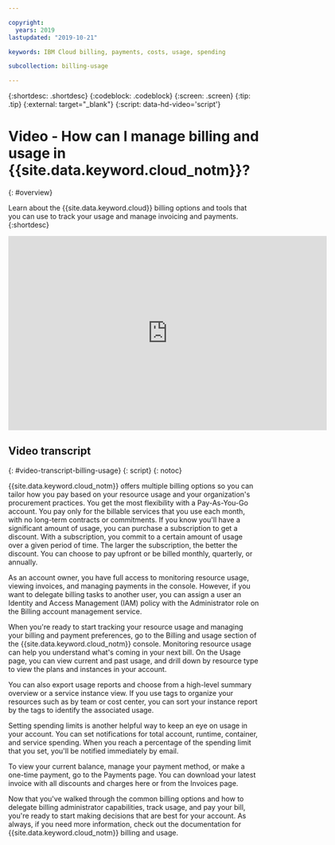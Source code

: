 ```yaml
---

copyright:
  years: 2019
lastupdated: "2019-10-21"

keywords: IBM Cloud billing, payments, costs, usage, spending

subcollection: billing-usage

---
```


{:shortdesc: .shortdesc}
{:codeblock: .codeblock}
{:screen: .screen}
{:tip: .tip}
{:external: target="_blank"}
{:script: data-hd-video='script'}


# Video - How can I manage billing and usage in {{site.data.keyword.cloud_notm}}?
{: #overview}

Learn about the {{site.data.keyword.cloud}} billing options and tools that you can use to track your usage and manage invoicing and payments.
{:shortdesc}

<div class="embed-responsive embed-responsive-16by9" data-hd-video="video">
  <iframe class="embed-responsive-item" id="youtubeplayer" title="Introduction to {{site.data.keyword.cloud_notm}} billing and usage" type="text/html" width="640" height="390" src="https://www.youtube.com/embed/9_jDXSKbMFA" frameborder="0" webkitallowfullscreen mozallowfullscreen allowfullscreen> </iframe>
</div>

## Video transcript
{: #video-transcript-billing-usage}
{: script}
{: notoc}

{{site.data.keyword.cloud_notm}} offers multiple billing options so you can tailor how you pay based on your resource usage and your organization's procurement practices. You get the most flexibility with a Pay-As-You-Go account. You pay only for the billable services that you use each month, with no long-term contracts or commitments. If you know you'll have a significant amount of usage, you can purchase a subscription to get a discount. With a subscription, you commit to a certain amount of usage over a given period of time. The larger the subscription, the better the discount. You can choose to pay upfront or be billed monthly, quarterly, or annually.

As an account owner, you have full access to monitoring resource usage, viewing invoices, and managing payments in the console. However, if you want to delegate billing tasks to another user, you can assign a user an Identity and Access Management (IAM) policy with the Administrator role on the Billing account management service.

When you're ready to start tracking your resource usage and managing your billing and payment preferences, go to the Billing and usage section of the {{site.data.keyword.cloud_notm}} console. Monitoring resource usage can help you understand what's coming in your next bill. On the Usage page, you can view current and past usage, and drill down by resource type to view the plans and instances in your account. 

You can also export usage reports and choose from a high-level summary overview or a service instance view. If you use tags to organize your resources such as by team or cost center, you can sort your instance report by the tags to identify the associated usage.

Setting spending limits is another helpful way to keep an eye on usage in your account. You can set notifications for total account, runtime, container, and service spending. When you reach a percentage of the spending limit that you set, you'll be notified immediately by email.

To view your current balance, manage your payment method, or make a one-time payment, go to the Payments page. You can download your latest invoice with all discounts and charges here or from the Invoices page. 

Now that you've walked through the common billing options and how to delegate billing administrator capabilities, track usage, and pay your bill, you're ready to start making decisions that are best for your account. As always, if you need more information, check out the documentation for {{site.data.keyword.cloud_notm}} billing and usage.
